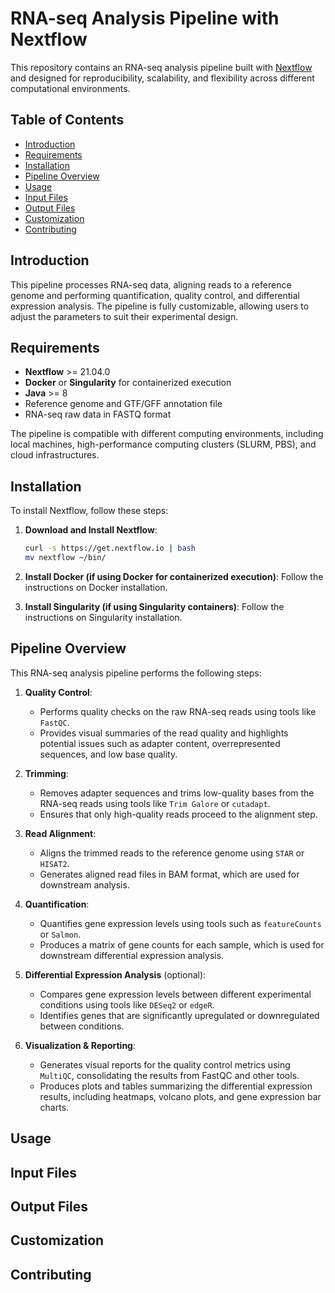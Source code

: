 # RNA-seq Analysis Pipeline with Nextflow

This repository contains an RNA-seq analysis pipeline built with [Nextflow](https://www.nextflow.io/) and designed for reproducibility, scalability, and flexibility across different computational environments.

## Table of Contents
- [Introduction](#introduction)
- [Requirements](#requirements)
- [Installation](#installation)
- [Pipeline Overview](#pipeline-overview)
- [Usage](#usage)
- [Input Files](#input-files)
- [Output Files](#output-files)
- [Customization](#customization)
- [Contributing](#contributing)

## Introduction

This pipeline processes RNA-seq data, aligning reads to a reference genome and performing quantification, quality control, and differential expression analysis. The pipeline is fully customizable, allowing users to adjust the parameters to suit their experimental design.

## Requirements

- **Nextflow** >= 21.04.0
- **Docker** or **Singularity** for containerized execution
- **Java** >= 8
- Reference genome and GTF/GFF annotation file
- RNA-seq raw data in FASTQ format

The pipeline is compatible with different computing environments, including local machines, high-performance computing clusters (SLURM, PBS), and cloud infrastructures.

## Installation

To install Nextflow, follow these steps:

1. **Download and Install Nextflow**:
   ```bash
   curl -s https://get.nextflow.io | bash
   mv nextflow ~/bin/

2. **Install Docker (if using Docker for containerized execution)**:
   Follow the instructions on Docker installation.

3. **Install Singularity (if using Singularity containers)**:
   Follow the instructions on Singularity installation.

## Pipeline Overview

This RNA-seq analysis pipeline performs the following steps:

1. **Quality Control**:
   - Performs quality checks on the raw RNA-seq reads using tools like `FastQC`.
   - Provides visual summaries of the read quality and highlights potential issues such as adapter content, overrepresented sequences, and low base quality.

2. **Trimming**:
   - Removes adapter sequences and trims low-quality bases from the RNA-seq reads using tools like `Trim Galore` or `cutadapt`.
   - Ensures that only high-quality reads proceed to the alignment step.

3. **Read Alignment**:
   - Aligns the trimmed reads to the reference genome using `STAR` or `HISAT2`.
   - Generates aligned read files in BAM format, which are used for downstream analysis.

4. **Quantification**:
   - Quantifies gene expression levels using tools such as `featureCounts` or `Salmon`.
   - Produces a matrix of gene counts for each sample, which is used for downstream differential expression analysis.

5. **Differential Expression Analysis** (optional):
   - Compares gene expression levels between different experimental conditions using tools like `DESeq2` or `edgeR`.
   - Identifies genes that are significantly upregulated or downregulated between conditions.

6. **Visualization & Reporting**:
   - Generates visual reports for the quality control metrics using `MultiQC`, consolidating the results from FastQC and other tools.
   - Produces plots and tables summarizing the differential expression results, including heatmaps, volcano plots, and gene expression bar charts.

## Usage

## Input Files

## Output Files

## Customization

## Contributing
